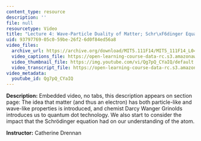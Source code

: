 ```yaml
---
content_type: resource
description: ''
file: null
resourcetype: Video
title: "Lecture 4: Wave-Particle Duality of Matter; Schr\xF6dinger Equation"
uid: 93797769-05c0-59be-26f2-6d0f84ed56a8
video_files:
  archive_url: https://archive.org/download/MIT5.111F14/MIT5_111F14_L04_300k.mp4
  video_captions_file: https://open-learning-course-data-rc.s3.amazonaws.com/5-111sc-principles-of-chemical-science-fall-2014/0c9468d223fd5fdfb5f5482468ce80b6_Qg7pQ_CYaIQ.vtt
  video_thumbnail_file: https://img.youtube.com/vi/Qg7pQ_CYaIQ/default.jpg
  video_transcript_file: https://open-learning-course-data-rc.s3.amazonaws.com/5-111sc-principles-of-chemical-science-fall-2014/b7a673a31ef01ff0eecfd9e20b849a36_Qg7pQ_CYaIQ.pdf
video_metadata:
  youtube_id: Qg7pQ_CYaIQ
---
```


**Description:** Embedded video, no tabs, this description appears on section page: The idea that matter (and thus an electron) has both particle-like and wave-like properties is introduced, and chemist Darcy Wanger Grinolds introduces us to quantum dot technology. We also start to consider the impact that the Schrödinger equation had on our understanding of the atom.

**Instructor:** Catherine Drennan